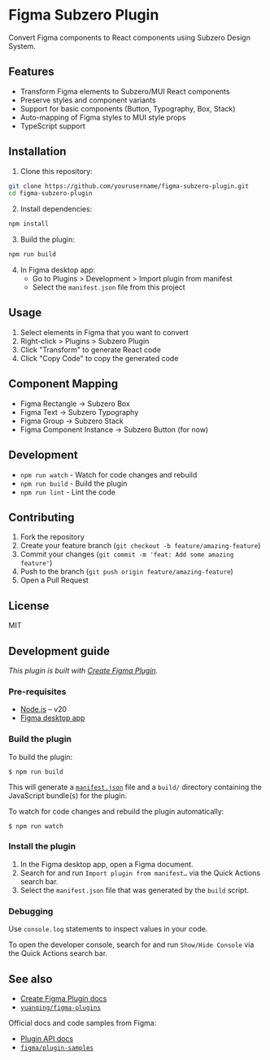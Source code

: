 # Figma Subzero Plugin

Convert Figma components to React components using Subzero Design System.

## Features

- Transform Figma elements to Subzero/MUI React components
- Preserve styles and component variants
- Support for basic components (Button, Typography, Box, Stack)
- Auto-mapping of Figma styles to MUI style props
- TypeScript support

## Installation

1. Clone this repository:

```bash
git clone https://github.com/yourusername/figma-subzero-plugin.git
cd figma-subzero-plugin
```

2. Install dependencies:

```bash
npm install
```

3. Build the plugin:

```bash
npm run build
```

4. In Figma desktop app:
   - Go to Plugins > Development > Import plugin from manifest
   - Select the `manifest.json` file from this project

## Usage

1. Select elements in Figma that you want to convert
2. Right-click > Plugins > Subzero Plugin
3. Click "Transform" to generate React code
4. Click "Copy Code" to copy the generated code

## Component Mapping

- Figma Rectangle → Subzero Box
- Figma Text → Subzero Typography
- Figma Group → Subzero Stack
- Figma Component Instance → Subzero Button (for now)

## Development

- `npm run watch` - Watch for code changes and rebuild
- `npm run build` - Build the plugin
- `npm run lint` - Lint the code

## Contributing

1. Fork the repository
2. Create your feature branch (`git checkout -b feature/amazing-feature`)
3. Commit your changes (`git commit -m 'feat: Add some amazing feature'`)
4. Push to the branch (`git push origin feature/amazing-feature`)
5. Open a Pull Request

## License

MIT

## Development guide

_This plugin is built with
[Create Figma Plugin](https://yuanqing.github.io/create-figma-plugin/)._

### Pre-requisites

- [Node.js](https://nodejs.org) – v20
- [Figma desktop app](https://figma.com/downloads/)

### Build the plugin

To build the plugin:

```
$ npm run build
```

This will generate a [`manifest.json`](https://figma.com/plugin-docs/manifest/)
file and a `build/` directory containing the JavaScript bundle(s) for the
plugin.

To watch for code changes and rebuild the plugin automatically:

```
$ npm run watch
```

### Install the plugin

1. In the Figma desktop app, open a Figma document.
2. Search for and run `Import plugin from manifest…` via the Quick Actions
   search bar.
3. Select the `manifest.json` file that was generated by the `build` script.

### Debugging

Use `console.log` statements to inspect values in your code.

To open the developer console, search for and run `Show/Hide Console` via the
Quick Actions search bar.

## See also

- [Create Figma Plugin docs](https://yuanqing.github.io/create-figma-plugin/)
- [`yuanqing/figma-plugins`](https://github.com/yuanqing/figma-plugins#readme)

Official docs and code samples from Figma:

- [Plugin API docs](https://figma.com/plugin-docs/)
- [`figma/plugin-samples`](https://github.com/figma/plugin-samples#readme)
